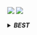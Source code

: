 ![](https://github-readme-stats.vercel.app/api?username=maestroTW&rank_icon=github&theme=bear)
![](https://github-readme-stats.vercel.app/api/top-langs/?username=maestroTW&theme=bear)
<details>
<summary><b><i>BEST</i></b></summary>
<img src="https://stats-cards.toil.cc/v1/pin/github?username=maestroTW&repo=physics-matterJS&theme=catppuccin-macchiato&show_owner=false">
</details>
<!---
maestroTW/maestroTW is a ✨ special ✨ repository because its `README.md` (this file) appears on your GitHub profile.
You can click the Preview link to take a look at your changes.
--->

